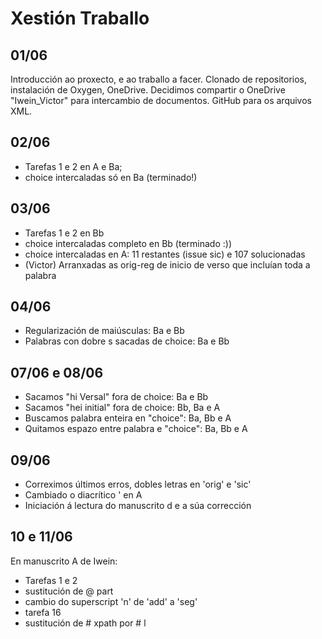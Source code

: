 # Xestión Traballo
## 01/06
Introducción ao proxecto, e ao traballo a facer. Clonado de repositorios, instalación de Oxygen, OneDrive.
Decidimos compartir o OneDrive "Iwein_Victor" para intercambio de documentos. GitHub para os arquivos XML.

## 02/06


- Tarefas 1 e 2 en A e Ba;
- choice intercaladas só en Ba (terminado!)


## 03/06

- Tarefas 1 e 2 en Bb
- choice intercaladas completo en Bb (terminado :))
- choice intercaladas en A: 11 restantes (issue sic) e 107 solucionadas
- (Victor) Arranxadas as orig-reg de inicio de verso que incluían toda a palabra
## 04/06

- Regularización de maiúsculas: Ba e Bb
- Palabras con dobre s sacadas de choice: Ba e Bb

## 07/06 e 08/06


- Sacamos "hi Versal" fora de choice: Ba e Bb
- Sacamos "hei initial" fora de choice: Bb, Ba e A
- Buscamos palabra enteira en "choice": Ba, Bb e A
- Quitamos espazo entre palabra e "choice": Ba, Bb e A

## 09/06

- Correximos últimos erros, dobles letras en 'orig' e 'sic'
- Cambiado o diacrítico ' en A 
- Iniciación á lectura do manuscrito d e a súa corrección

## 10 e 11/06

En manuscrito A de Iwein:
- Tarefas 1 e 2
- sustitución de @ part
- cambio do superscript 'n' de 'add' a 'seg'
- tarefa 16
- sustitución de # xpath por # l